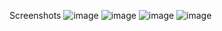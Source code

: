 Screenshots
![image](https://user-images.githubusercontent.com/51027280/161386649-d2d0bd4d-5271-4c98-9028-cbc3f3360cf7.png)
![image](https://user-images.githubusercontent.com/51027280/161386660-9b231ea4-8ecc-4335-935d-5772610e9b07.png)
![image](https://user-images.githubusercontent.com/51027280/161386664-1e132bf1-8ada-40b3-a1ab-59cab6e7bc98.png)
![image](https://user-images.githubusercontent.com/51027280/161386667-e59b00fe-79af-4c4c-a5ce-0bc821d96147.png)
